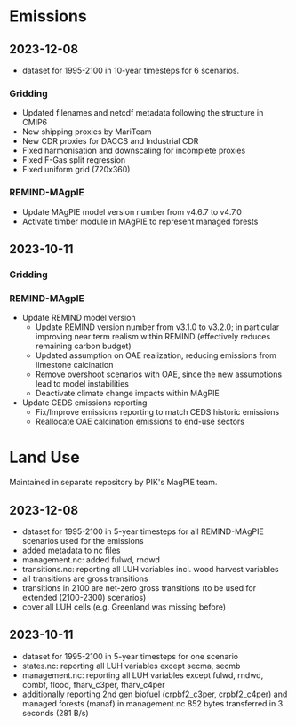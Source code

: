 # Emissions

## 2023-12-08

- dataset for 1995-2100 in 10-year timesteps for 6 scenarios.

### Gridding

- Updated filenames and netcdf metadata following the structure in CMIP6
- New shipping proxies by MariTeam
- New CDR proxies for DACCS and Industrial CDR
- Fixed harmonisation and downscaling for incomplete proxies
- Fixed F-Gas split regression
- Fixed uniform grid (720x360)

### REMIND-MAgpIE

- Update MAgPIE model version number from v4.6.7 to v4.7.0
- Activate timber module in MAgPIE to represent managed forests

## 2023-10-11

### Gridding

### REMIND-MAgpIE

- Update REMIND model version
  - Update REMIND version number from v3.1.0 to v3.2.0; in particular improving near term realism within REMIND (effectively reduces remaining carbon budget)
  - Updated assumption on OAE realization, reducing emissions from limestone calcination
  - Remove overshoot scenarios with OAE, since the new assumptions lead to model instabilities
  - Deactivate climate change impacts within MAgPIE
- Update CEDS emissions reporting
  - Fix/Improve emissions reporting to match CEDS historic emissions
  - Reallocate OAE calcination emissions to end-use sectors

# Land Use

Maintained in separate repository by PIK's MagPIE team.

## 2023-12-08

- dataset for 1995-2100 in 5-year timesteps for all REMIND-MAgPIE scenarios used for the emissions
- added metadata to nc files
- management.nc: added fulwd, rndwd
- transitions.nc: reporting all LUH variables incl. wood harvest variables
- all transitions are gross transitions
- transitions in 2100 are net-zero gross transitions (to be used for extended (2100-2300) scenarios)
- cover all LUH cells (e.g. Greenland was missing before)


## 2023-10-11

- dataset for 1995-2100 in 5-year timesteps for one scenario
- states.nc: reporting all LUH variables except secma, secmb
- management.nc: reporting all LUH variables except fulwd, rndwd, combf, flood, fharv_c3per, fharv_c4per
- additionally reporting 2nd gen biofuel (crpbf2_c3per, crpbf2_c4per) and managed forests (manaf) in management.nc
852 bytes transferred in 3 seconds (281 B/s)
